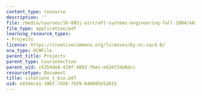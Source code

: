 ```yaml
---
content_type: resource
description: ''
file: /media/courses/16-885j-aircraft-systems-engineering-fall-2004/e834eca138bf7d267559640605e52815_citationx_t_bio.pdf
file_type: application/pdf
learning_resource_types:
- Projects
license: https://creativecommons.org/licenses/by-nc-sa/4.0/
ocw_type: OCWFile
parent_title: Projects
parent_type: CourseSection
parent_uid: c6354de9-439f-4863-7bec-e616f2da8dcc
resourcetype: Document
title: citationx_t_bio.pdf
uid: e834eca1-38bf-7d26-7559-640605e52815
---
```

